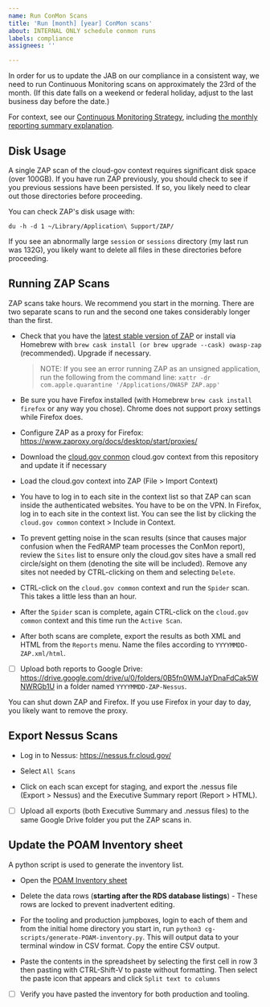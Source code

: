 ```yaml
---
name: Run ConMon Scans
title: 'Run [month] [year] ConMon scans'
about: INTERNAL ONLY schedule conmon runs
labels: compliance
assignees: ''

---
```


In order for us to update the JAB on our compliance in a consistent way, we need to run Continuous Monitoring scans on approximately the 23rd of the month. (If this date falls on a weekend or federal holiday, adjust to the last business day before the date.)

For context, see our [Continuous Monitoring Strategy](https://cloud.gov/docs/ops/continuous-monitoring/), including [the monthly reporting summary explanation](https://cloud.gov/docs/ops/continuous-monitoring/#monthly-reporting-summary). 

## Disk Usage

A single ZAP scan of the cloud-gov context requires significant disk space (over 100GB). If you have run ZAP previously, you should check to see if you previous sessions have been persisted. If so, you likely need to clear out those directories before proceeding.

You can check ZAP's disk usage with:

```
du -h -d 1 ~/Library/Application\ Support/ZAP/
```

If you see an abnormally large `session` or `sessions` directory (my last run was 132G), you likely want to delete all files in these directories before proceeding.

## Running ZAP Scans

ZAP scans take hours. We recommend you start in the morning. There are two separate scans to run and the second one takes considerably longer than the first.

- Check that you have the [latest stable version of ZAP](https://www.zaproxy.org/download/) or install via Homebrew with `brew cask install (or brew upgrade --cask) owasp-zap` (recommended). Upgrade if necessary.

     > NOTE: If you see an error running ZAP as an unsigned application, run the following from the command line: `xattr -dr com.apple.quarantine '/Applications/OWASP ZAP.app'`

- Be sure you have Firefox installed (with Homebrew `brew cask install firefox` or any way you chose). Chrome does not support proxy settings while Firefox does.

- Configure ZAP as a proxy for Firefox: https://www.zaproxy.org/docs/desktop/start/proxies/

- Download the [cloud.gov conmon](https://raw.githubusercontent.com/18F/cg-product/master/cloud.gov-conmon.context) cloud.gov context from this repository and update it if necessary

- Load the cloud.gov context into ZAP (File > Import Context)
     
- You have to log in to each site in the context list so that ZAP can scan inside the authenticated websites. You have to be on the VPN. In Firefox, log in to each site in the context list. You can see the list by clicking the `cloud.gov common` context > Include in Context.

- To prevent getting noise in the scan results (since that causes major confusion when the FedRAMP team processes the ConMon report), review the `Sites` list to ensure only the cloud.gov sites have a small red circle/sight on them (denoting the site will be included). Remove any sites not needed by CTRL-clicking on them and selecting `Delete`.

- CTRL-click on the `cloud.gov common` context and run the `Spider` scan.  This takes a little less than an hour.

- After the `Spider` scan is complete, again CTRL-click on the `cloud.gov common` context and this time run the `Active Scan`. 

- After both scans are complete, export the results as both XML and HTML from the `Reports` menu. Name the files according to `YYYYMMDD-ZAP.xml/html`.

- [ ] Upload both reports to Google Drive: https://drive.google.com/drive/u/0/folders/0B5fn0WMJaYDnaFdCak5WNWRGb1U in a folder named `YYYYMMDD-ZAP-Nessus`.

You can shut down ZAP and Firefox. If you use Firefox in your day to day, you likely want to remove the proxy.

## Export Nessus Scans

- Log in to Nessus: https://nessus.fr.cloud.gov/

- Select `All Scans`

- Click on each scan except for staging, and export the .nessus file (Export > Nessus) and the Executive Summary report (Report > HTML).

- [ ] Upload all exports (both Executive Summary and .nessus files) to the same Google Drive folder you put the ZAP scans in.

## Update the POAM Inventory sheet

A python script is used to generate the inventory list.

- Open the [POAM Inventory sheet](https://docs.google.com/spreadsheets/d/1_9Neq8fGO4NdQhsqLXDn445g3GUa1k_FZUrUXc7hulY/edit#gid=1371600163)

- Delete the data rows (**starting after the RDS database listings**) - These rows are locked to prevent inadvertent editing.

- For the tooling and production jumpboxes, login to each of them and from the initial home directory you start in, run `python3 cg-scripts/generate-POAM-inventory.py`. This will output data to your terminal window in CSV format. Copy the entire CSV output.

- Paste the contents in the spreadsheet by selecting the first cell in row 3 then pasting with CTRL-Shift-V to paste without formatting. Then select the paste icon that appears and click `Split text to columns`

- [ ] Verify you have pasted the inventory for both production and tooling.
